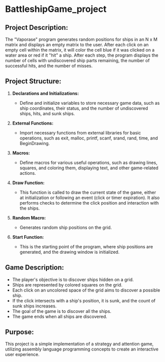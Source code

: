 # BattleshipGame_project

## Project Description:

The "Vaporase" program generates random positions for ships in an N x M matrix and displays an empty matrix to the user. After each click on an empty cell within the matrix, it will color the cell blue if it was clicked on a water area or red if it "hit" a ship. After each step, the program displays the number of cells with undiscovered ship parts remaining, the number of successful hits, and the number of misses.

## Project Structure:

1. **Declarations and Initializations:**
   - Define and initialize variables to store necessary game data, such as ship coordinates, their status, and the number of undiscovered ships, hits, and sunk ships.

2. **External Functions:**
   - Import necessary functions from external libraries for basic operations, such as exit, malloc, printf, scanf, srand, rand, time, and BeginDrawing.

3. **Macros:**
   - Define macros for various useful operations, such as drawing lines, squares, and coloring them, displaying text, and other game-related actions.

4. **Draw Function:**
   - This function is called to draw the current state of the game, either at initialization or following an event (click or timer expiration). It also performs checks to determine the click position and interaction with the ships.

5. **Random Macro:**
   - Generates random ship positions on the grid.

6. **Start Function:**
   - This is the starting point of the program, where ship positions are generated, and the drawing window is initialized.

## Game Description:

- The player's objective is to discover ships hidden on a grid.
- Ships are represented by colored squares on the grid.
- Each click on an uncolored space of the grid aims to discover a possible ship.
- If the click intersects with a ship's position, it is sunk, and the count of sunk ships increases.
- The goal of the game is to discover all the ships.
- The game ends when all ships are discovered.

## Purpose:

This project is a simple implementation of a strategy and attention game, utilizing assembly language programming concepts to create an interactive user experience.
